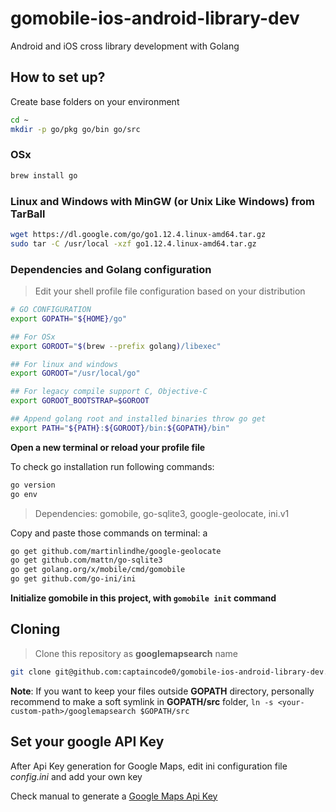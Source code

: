 # gomobile-ios-android-library-dev
Android and iOS cross library development with Golang

## How to set up?

Create base folders on your environment

```bash
cd ~
mkdir -p go/pkg go/bin go/src
```

### OSx

```bash
brew install go
```

### Linux and Windows with MinGW (or Unix Like Windows) from TarBall

```bash
wget https://dl.google.com/go/go1.12.4.linux-amd64.tar.gz
sudo tar -C /usr/local -xzf go1.12.4.linux-amd64.tar.gz
```

### Dependencies and Golang configuration

> Edit your shell profile file configuration based on your distribution

```bash
# GO CONFIGURATION
export GOPATH="${HOME}/go"

## For OSx
export GOROOT="$(brew --prefix golang)/libexec"

## For linux and windows
export GOROOT="/usr/local/go"

## For legacy compile support C, Objective-C
export GOROOT_BOOTSTRAP=$GOROOT

## Append golang root and installed binaries throw go get
export PATH="${PATH}:${GOROOT}/bin:${GOPATH}/bin"
```

**Open a new terminal or reload your profile file**

To check go installation run following commands:

```bash
go version
go env
```

> Dependencies: gomobile, go-sqlite3, google-geolocate, ini.v1

Copy and paste those commands on terminal:
a
```bash
go get github.com/martinlindhe/google-geolocate
go get github.com/mattn/go-sqlite3
go get golang.org/x/mobile/cmd/gomobile
go get github.com/go-ini/ini
```

**Initialize gomobile in this project, with `gomobile init` command**

## Cloning

> Clone this repository as **googlemapsearch** name

```bash
git clone git@github.com:captaincode0/gomobile-ios-android-library-dev.git $GOPATH/src/googlemapsearch
```

**Note**: If you want to keep your files outside **GOPATH** directory, personally recommend to make a soft symlink in **GOPATH/src** folder, `ln -s <your-custom-path>/googlemapsearch $GOPATH/src`

## Set your google API Key

After Api Key generation for Google Maps, edit ini configuration file *config.ini* and add your own key

Check manual to generate a [Google Maps Api Key](https://developers.google.com/maps/documentation/embed/get-api-key)
